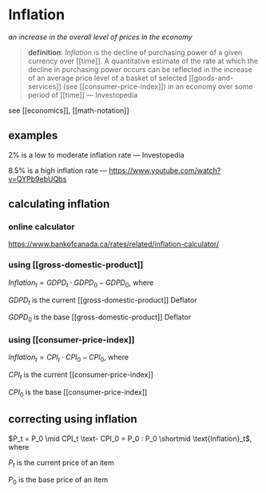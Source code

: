 # Inflation

_an increase in the overall level of prices in the economy_

> **definition**: _Inflation_ is the decline of purchasing power of a given currency over [[time]]. A quantitative estimate of the rate at which the decline in purchasing power occurs can be reflected in the increase of an average price level of a basket of selected [[goods-and-services]] (see [[consumer-price-index]]) in an economy over some period of [[time]] &mdash; Investopedia

see [[economics]], [[math-notation]]

## examples

2% is a low to moderate inflation rate &mdash; Investopedia

8.5% is a high inflation rate &mdash; <https://www.youtube.com/watch?v=QYPb9ebUQbs>

## calculating inflation

### online calculator

<https://www.bankofcanada.ca/rates/related/inflation-calculator/>

### using [[gross-domestic-product]]

$Inflation_t = GDPD_t \cdot GDPD_0 - GDPD_0$, where

$GDPD_t$ is the current [[gross-domestic-product]] Deflator

$GDPD_0$ is the base [[gross-domestic-product]] Deflator

### using [[consumer-price-index]]

$Inflation_t = CPI_t \cdot CPI_0 - CPI_0$, where

$CPI_t$ is the current [[consumer-price-index]]

$CPI_0$ is the base [[consumer-price-index]]

## correcting using inflation

$P_t = P_0 \mid CPI_t \text- CPI_0 = P_0 : P_0 \shortmid \text{Inflation}_t$, where

$P_t$ is the current price of an item

$P_0$ is the base price of an item
